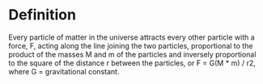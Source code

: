 # Definition

Every particle of matter in the universe attracts every other particle
with a force, F, acting along the line joining the two particles,
proportional to the product of the masses M and m of the particles and
inversely proportional to the square of the distance r between the
particles, or F = G(M \* m) / r2, where G = gravitational constant.
